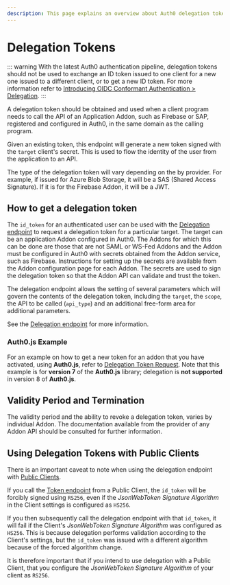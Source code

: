 ```yaml
---
description: This page explains an overview about Auth0 delegation tokens.
---
```


# Delegation Tokens

::: warning
With the latest Auth0 authentication pipeline, delegation tokens should not be used to exchange an ID token issued to one client for a new one issued to a different client, or to get a new ID token. For more information refer to [Introducing OIDC Conformant Authentication > Delegation](/api-auth/intro#delegation).
:::

A delegation token should be obtained and used when a client program needs to call the API of an Application Addon, such as Firebase or SAP, registered and configured in Auth0, in the same domain as the calling program.

Given an existing token, this endpoint will generate a new token signed with the `target` client's secret. This is used to flow the identity of the user from the application to an API.

The type of the delegation token will vary depending on the by provider. For example, if issued for Azure Blob Storage, it will be a SAS (Shared Access Signature). If it is for the Firebase Addon, it will be a JWT.

## How to get a delegation token

The `id_token` for an authenticated user can be used with the [Delegation endpoint](/api/authentication#delegation) to request a delegation token for a particular target. The target can be an application Addon configured in Auth0. The Addons for which this can be done are those that are not SAML or WS-Fed Addons and the Addon must be configured in Auth0 with secrets obtained from the Addon service, such as Firebase. Instructions for setting up the secrets are available from the Addon configuration page for each Addon. The secrets are used to sign the delegation token so that the Addon API can validate and trust the token.

The delegation endpoint allows the setting of several parameters which will govern the contents of the delegation token, including the `target`, the `scope`, the API to be called (`api_type`) and an additional free-form area for additional parameters.

See the [Delegation endpoint](/api/authentication#delegation) for more information.

### Auth0.js Example

For an example on how to get a new token for an addon that you have activated, using __Auth0.js__, refer to [Delegation Token Request](/libraries/auth0js/v7#delegation-token-request). Note that this example is for **version 7** of the __Auth0.js__ library; delegation is **not supported** in version 8 of __Auth0.js__.

## Validity Period and Termination

The validity period and the ability to revoke a delegation token, varies by individual Addon. The documentation available from the provider of any Addon API should be consulted for further information.

## Using Delegation Tokens with Public Clients

There is an important caveat to note when using the delegation endpoint with [Public Clients](/clients/client-types#public-clients). 

If you call the [Token endpoint](/api/authentication#get-token) from a Public Client, the `id_token` will be forcibly signed using `RS256`, even if the _JsonWebToken Signature Algorithm_ in the Client settings is configured as `HS256`.

If you then subsequently call the delegation endpoint with that `id_token`, it will fail if the Client's _JsonWebToken Signature Algorithm_ was configured as `HS256`. This is because delegation performs validation according to the Client's settings, but the `id_token` was issued with a different algorithm because of the forced algorithm change.

It is therefore important that if you intend to use delegation with a Public Client, that you configure the _JsonWebToken Signature Algorithm_ of your client as `RS256`.
